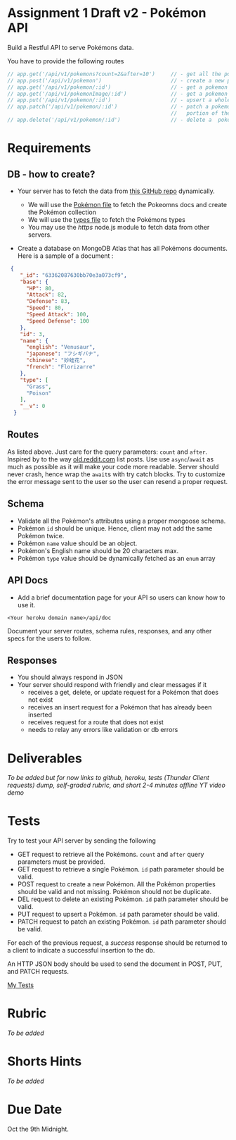 # Assignment 1 Draft v2 - Pokémon API
Build a Restful API to serve Pokémons data.


You have to provide the following routes
```js
// app.get('/api/v1/pokemons?count=2&after=10')     // - get all the pokemons after the 10th. List only Two.
// app.post('/api/v1/pokemon')                      // - create a new pokemon
// app.get('/api/v1/pokemon/:id')                   // - get a pokemon
// app.get('/api/v1/pokemonImage/:id')              // - get a pokemon Image URL
// app.put('/api/v1/pokemon/:id')                   // - upsert a whole pokemon document
// app.patch('/api/v1/pokemon/:id')                 // - patch a pokemon document or a
                                                    //   portion of the pokemon document
// app.delete('/api/v1/pokemon/:id')                // - delete a  pokemon 
```

# Requirements 
## DB - how to create?
- Your server has to fetch the data from [this GitHub repo](https://github.com/fanzeyi/pokemon.json) dynamically.
  - We will use the [Pokémon file](https://github.com/fanzeyi/pokemon.json/blob/master/pokedex.json) to fetch the Pokeomns docs and create the  Pokémon collection
  - We will use the [types file](https://github.com/fanzeyi/pokemon.json/blob/master/types.json) to fetch the Pokémons types
  - You may use the *https* node.js module to fetch data from other servers.

- Create a database on MongoDB Atlas that has all Pokémons documents.
Here is a sample of a document :

```json
 {
    "_id": "63362087630bb70e3a073cf9",
    "base": {
      "HP": 80,
      "Attack": 82,
      "Defense": 83,
      "Speed": 80,
      "Speed Attack": 100,
      "Speed Defense": 100
    },
    "id": 3,
    "name": {
      "english": "Venusaur",
      "japanese": "フシギバナ",
      "chinese": "妙蛙花",
      "french": "Florizarre"
    },
    "type": [
      "Grass",
      "Poison"
    ],
    "__v": 0
  }
  ```


## Routes
As listed above. Just care for the query parameters: `count` and `after`. Inspired by to the way [old.reddit.com](https://old.reddit.com/) list posts. Use use `async`/`await` as much as possible as it will make your code more readable. Server should never crash, hence wrap the `await`s with try catch blocks. Try to customize the error message sent to the user so the user can resend a proper request. 


## Schema 
- Validate all the Pokémon's attributes using a proper mongoose schema. 
- Pokémon `id` should be unique. Hence, client may not add the same Pokémon twice.
- Pokémon `name` value should be an object.
- Pokémon's English name should be 20 characters max.
- Pokémon `type` value should be dynamically fetched as an `enum` array

## API Docs
- Add a brief documentation page for your API so users can know how to use it. 
```
<Your heroku domain name>/api/doc
```
Document your server routes, schema rules, responses, and any other specs for the users to follow. 

## Responses
- You should always respond in JSON
- Your server should respond with friendly and clear messages if it
  - receives a get, delete, or update request for a Pokémon that does not exist
  - receives an insert request for a Pokémon that has already been inserted
  - receives request for a route that does not exist
  - needs to relay any errors like validation or db errors

# Deliverables
*To be added but for now links to github, heroku, tests (Thunder Client requests) dump, self-graded rubric, and short 2-4 minutes offline YT video demo*

# Tests
Try to test your API server by sending the following
- GET request to retrieve all the Pokémons. `count` and `after` query parameters must be provided.
- GET request to retrieve a single Pokémon. `id` path parameter should be valid. 
- POST request to create a new Pokémon. All the Pokémon properties should be valid and not missing. Pokémon should not be duplicate. 
- DEL request to delete an existing Pokémon. `id` path parameter should be valid.
- PUT request to upsert a Pokémon. `id` path parameter should be valid. 
- PATCH request to patch an existing Pokémon. `id` path parameter should be valid.

For each of the previous request, a *success* response should be returned to a client to indicate a successful insertion to the db.

An HTTP JSON body should be used to send the document in POST, PUT, and PATCH requests.

[My Tests](/thunder-collection_Pokemons.json)

# Rubric
*To be added*

# Shorts Hints
*To be added*

# Due Date
Oct the 9th Midnight.


